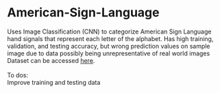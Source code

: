 # American-Sign-Language
Uses Image Classification (CNN) to categorize American Sign Language hand signals that represent each letter of the alphabet. Has high training, validation, and testing
accuracy, but wrong prediction values on sample image due to data possibly being unrepresentative of real world images
<br>
Dataset can be accessed <a href='https://www.kaggle.com/ayuraj/asl-dataset'>here</a>.
<br><br>
To dos:
<br> Improve training and testing data
